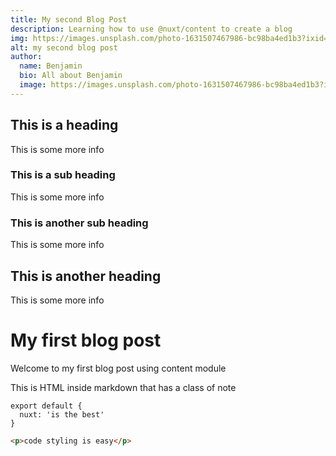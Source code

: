 ```yaml
---
title: My second Blog Post
description: Learning how to use @nuxt/content to create a blog
img: https://images.unsplash.com/photo-1631507467986-bc98ba4ed1b3?ixid=MnwxMjA3fDB8MHxlZGl0b3JpYWwtZmVlZHwyMHx8fGVufDB8fHx8&ixlib=rb-1.2.1&auto=format&fit=crop&w=600&q=60
alt: my second blog post
author:
  name: Benjamin
  bio: All about Benjamin
  image: https://images.unsplash.com/photo-1631507467986-bc98ba4ed1b3?ixid=MnwxMjA3fDB8MHxlZGl0b3JpYWwtZmVlZHwyMHx8fGVufDB8fHx8&ixlib=rb-1.2.1&auto=format&fit=crop&w=600&q=60
---
```


## This is a heading

This is some more info

### This is a sub heading

This is some more info

### This is another sub heading

This is some more info

## This is another heading

This is some more info

# My first blog post

Welcome to my first blog post using content module

<div class="p-4 mb-4 text-white bg-blue-500">
  This is HTML inside markdown that has a class of note
</div>

```js[my-first-blog-post.md]
export default {
  nuxt: 'is the best'
}
```
```html
<p>code styling is easy</p>
```

<info-box>
  <template #info-box>
    This is a vue component inside markdown using slots
  </template>
</info-box>

[comment]: <> (<author :author="author"></author>)
